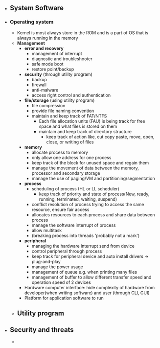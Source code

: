 - ## System Software
- ### Operating system
	- Kernel is most always store in the ROM and is a part of OS that is always running in the memory
	- **Management**
		- **error and recovery**
			- management of interrupt
			- diagnostic and troubleshooter
			- safe mode boot
			- restore point/backup
		- **security** (through utility program)
			- backup
			- firewall
			- anti-malware
			- access right control and authentication
		- **file/storage** (using utility program)
			- file compression
			- provide file naming convention
			- maintain and keep track of FAT/NTFS
				- Each file allocation units (FAU) is being track for free space and what files is stored on them
				- maintain and keep track of directory structure
					- keep track of action like, cut copy paste, move, open, close, or writing of files
		- **memory**
			- allocate process to memory
			- only allow one address for one process
			- keep track of the block for unused space and regain them
			- manage the movement of data between the memory, processor and secondary storage
			- manage the use of paging/VM and partitioning/segmentation
		- **process**
			- scheduling of process (HL or LL scheduler)
				- keep track of priority and state of process(New,  ready, running, terminated, waiting, suspend)
			- conflict resolution of process trying to access the same resource, ensure fair access
			- allocates resources to each process and share data between process
			- manage the software interrupt of process
			- allow multitask
			- (breaking process into threads 'probably not a mark')
		- **peripheral**
			- managing the hardware interrupt send from device
			- control peripheral through process
			- keep track for peripheral device and auto install drivers -> plug-and-play
			- manage the power usage
			- management of queue e.g. when printing many files
			- management of buffer to allow different transfer speed and operation speed of 2 devices
		- Hardware computer interface: hide complexity of hardware from developer(when writing software) and user (through CLI, GUI)
		- Platform for application software to run
	- **Utility program**
		- 
- ## Security and threats
	- 
